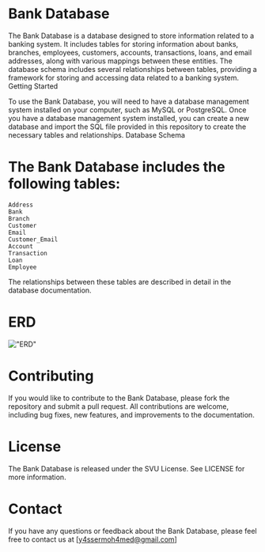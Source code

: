 # Bank Database

The Bank Database is a database designed to store information related to a banking system. It includes tables for storing information about banks, branches, employees, customers, accounts, transactions, loans, and email addresses, along with various mappings between these entities. The database schema includes several relationships between tables, providing a framework for storing and accessing data related to a banking system.
Getting Started

To use the Bank Database, you will need to have a database management system installed on your computer, such as MySQL or PostgreSQL. Once you have a database management system installed, you can create a new database and import the SQL file provided in this repository to create the necessary tables and relationships.
Database Schema

# The Bank Database includes the following tables:

    Address
    Bank
    Branch
    Customer
    Email
    Customer_Email
    Account
    Transaction
    Loan
    Employee

The relationships between these tables are described in detail in the database documentation.

# ERD

!["ERD"](https://github.com/[yasser-mohamed1]/[Bank-Data-Base-Schema]/blob/[branch]/erd.png?raw=true)

# Contributing

If you would like to contribute to the Bank Database, please fork the repository and submit a pull request. All contributions are welcome, including bug fixes, new features, and improvements to the documentation.

# License

The Bank Database is released under the SVU License. See LICENSE for more information.

# Contact

If you have any questions or feedback about the Bank Database, please feel free to contact us at [y4ssermoh4med@gmail.com]
